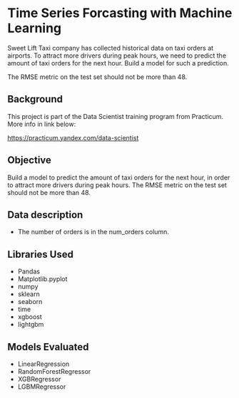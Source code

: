 # Time Series Forcasting with Machine Learning
Sweet Lift Taxi company has collected historical data on taxi orders at airports. To attract more drivers during peak hours, we need to predict the amount of taxi orders for the next hour. Build a model for such a prediction.

The RMSE metric on the test set should not be more than 48.



## Background
This project is part of the Data Scientist training program from Practicum. More info in link below:

https://practicum.yandex.com/data-scientist

## Objective
Build a model to predict the amount of taxi orders for the next hour, in order to attract more drivers during peak hours.
The RMSE metric on the test set should not be more than 48.

## Data description
* The number of orders is in the num_orders column.

##  Libraries Used
 * Pandas
 * Matplotlib.pyplot
 * numpy
 * sklearn
 * seaborn
 * time
 * xgboost
 * lightgbm

##  Models Evaluated
 * LinearRegression
 * RandomForestRegressor
 * XGBRegressor
 * LGBMRegressor
